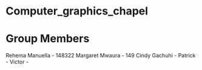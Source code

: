 # Computer_graphics_chapel

# Group Members
<il>
Rehema Manuella - 148322
Margaret Mwaura - 149
Cindy Gachuhi - 
Patrick - 
Victor - 
</il>

